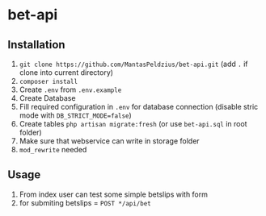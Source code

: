 # bet-api

## Installation

1. `git clone https://github.com/MantasPeldzius/bet-api.git` (add `.` if clone into current directory)
2. `composer install`
3. Create `.env` from `.env.example`
4. Create Database
5. Fill required configuration in `.env` for database connection (disable stric mode with `DB_STRICT_MODE=false`)
6. Create tables `php artisan migrate:fresh` (or use `bet-api.sql` in root folder)
7. Make sure that webservice can write in storage folder
8. `mod_rewrite` needed

## Usage

1. From index user can test some simple betslips with form
2. for submiting betslips = `POST */api/bet`
